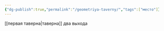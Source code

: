 ```yaml
---
{"dg-publish":true,"permalink":"/geometriya-taverny/","tags":["место"]}
---
```


[[первая таверна\|таверна]] два выхода